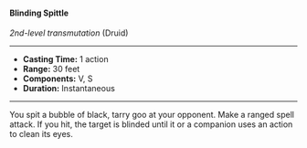 #### Blinding Spittle
*2nd-level transmutation* (Druid)
___
- **Casting Time:** 1 action
- **Range:** 30 feet
- **Components:** V, S
- **Duration:** Instantaneous
---
You spit a bubble of black, tarry goo at your
opponent. Make a ranged spell attack. If you hit, the
target is blinded until it or a companion uses an
action to clean its eyes.
